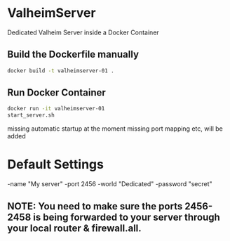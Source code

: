 # ValheimServer
Dedicated Valheim Server inside a Docker Container

## Build the Dockerfile manually
```bash  
docker build -t valheimserver-01 .     
``` 

## Run Docker Container
```bash  
docker run -it valheimserver-01
start_server.sh
``` 
missing automatic startup at the moment
missing port mapping etc, will be added 


# Default Settings

-name "My server" 
-port 2456 
-world "Dedicated" 
-password "secret"

## NOTE: You need to make sure the ports 2456-2458 is being forwarded to your server through your local router & firewall.all.
